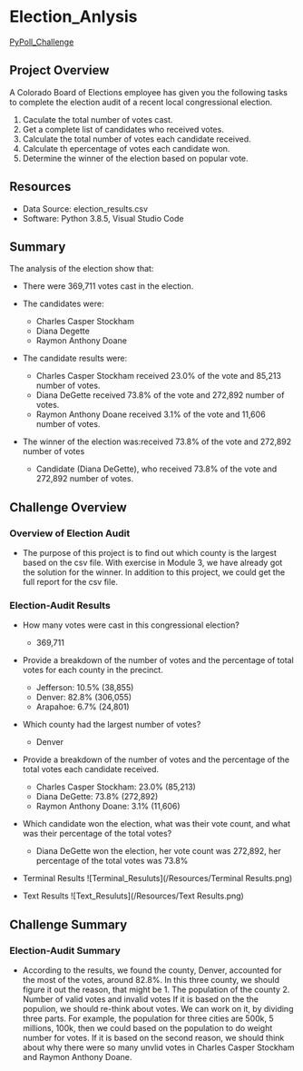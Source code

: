 # Election_Anlysis
[PyPoll_Challenge](PyPoll_Challenge.py)

## Project Overview
A Colorado Board of Elections employee has given you the following tasks to complete the election audit of a recent local
congressional election.

1. Caculate the total number of votes cast.
2. Get a complete list of candidates who received votes.
3. Calculate the total number of votes each candidate received.
4. Calculate th epercentage of votes each candidate won.
5. Determine the winner of the election based on popular vote.

## Resources
- Data Source: election_results.csv
- Software: Python 3.8.5, Visual Studio Code

## Summary
The analysis of the election show that:
- There were 369,711 votes cast in the election.
- The candidates were:
    - Charles Casper Stockham
    - Diana Degette
    - Raymon Anthony Doane

- The candidate results were:
    - Charles Casper Stockham received 23.0% of the vote and 85,213 number of votes.
    - Diana DeGette received 73.8% of the vote and 272,892 number of votes.
    - Raymon Anthony Doane received 3.1% of the vote and 11,606 number of votes.

- The winner of the election was:received 73.8% of the vote and 272,892 number of votes
    - Candidate (Diana DeGette), who received 73.8% of the vote and 272,892 number of votes.

## Challenge Overview
### Overview of Election Audit
- The purpose of this project is to find out which county is the largest based on the csv file. With exercise in Module 3, we have already got the solution for the winner. In addition to this project, we could get the full report for the csv file.

### Election-Audit Results
- How many votes were cast in this congressional election?
    - 369,711

- Provide a breakdown of the number of votes and the percentage of total votes for each county in the precinct.
    - Jefferson: 10.5% (38,855) 
    - Denver: 82.8% (306,055) 
    - Arapahoe: 6.7% (24,801) 

- Which county had the largest number of votes?
    - Denver

- Provide a breakdown of the number of votes and the percentage of the total votes each candidate received.
    - Charles Casper Stockham: 23.0% (85,213)
    - Diana DeGette: 73.8% (272,892)
    - Raymon Anthony Doane: 3.1% (11,606)
- Which candidate won the election, what was their vote count, and what was their percentage of the total votes?
    - Diana DeGette won the election, her vote count was 272,892, her percentage of the total votes was 73.8%

- Terminal Results
  ![Terminal_Resuluts](/Resources/Terminal Results.png)

- Text Results
  ![Text_Resuluts](/Resources/Text Results.png)

## Challenge Summary
### Election-Audit Summary
- According to the results, we found the county, Denver, accounted for the most of the votes, around 82.8%. In this three county, we should figure it out the reason, that might be 
        1. The population of the county
        2. Number of valid votes and invalid votes
    If it is based on the the populion, we should re-think about votes. We can work on it, by dividing three parts. For example, the population for three cities are 500k, 5 millions, 100k, then we could based on the population to do weight number for votes. 
    If it is based on the second reason, we should think about why there were so many unvlid votes in Charles Casper Stockham and Raymon Anthony Doane.

